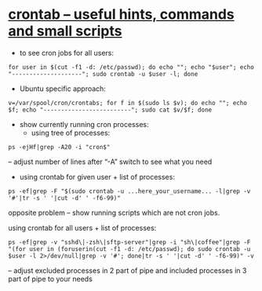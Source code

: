# [crontab – useful hints, commands and small scripts](http://linux.freeideas.cz/subdom/linux/crontab-useful-hints-commands-and-small-scripts/ "Permalink to crontab – useful hints, commands and small scripts")

* to see cron jobs for all users:

```
for user in $(cut -f1 -d: /etc/passwd); do echo ""; echo "$user"; echo "--------------------"; sudo crontab -u $user -l; done
```

* Ubuntu specific approach:

```
v=/var/spool/cron/crontabs; for f in $(sudo ls $v); do echo ""; echo $f; echo "-------------------------"; sudo cat $v/$f; done
```

* show currently running cron processes:
  * using tree of processes:

```
ps -ejHf|grep -A20 -i "cron$"
```

– adjust number of lines after “-A” switch to see what you need

* using crontab for given user + list of processes:

```
ps -ef|grep -F "$(sudo crontab -u ...here_your_username... -l|grep -v '#'|tr -s ' '|cut -d' ' -f6-99)"
```

opposite problem – show running scripts which are not cron jobs.

using crontab for all users + list of processes:

```
ps -ef|grep -v "sshd\|-zsh\|sftp-server"|grep -i "sh\|coffee"|grep -F "(for user in (foruserin(cut -f1 -d: /etc/passwd); do sudo crontab -u $user -l 2>/dev/null|grep -v '#'; done|tr -s ' '|cut -d' ' -f6-99)" -v
```

– adjust excluded processes in 2 part of pipe and included processes in 3 part of pipe to your needs
